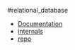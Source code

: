 #relational_database

- [Documentation](https://www.postgresql.org/docs/) 
- [internals](https://www.interdb.jp/pg/)
- [repo](https://github.com/postgres/postgres)

